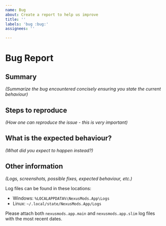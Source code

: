 ```yaml
---
name: Bug
about: Create a report to help us improve
title: ''
labels: 'bug :bug:'
assignees: ''

---
```


# Bug Report

## Summary
_(Summarize the bug encountered concisely ensuring you state the current behaviour)_


## Steps to reproduce
_(How one can reproduce the issue - this is very important)_


## What is the expected behaviour?
_(What did you expect to happen instead?)_


## Other information
_(Logs, screenshots, possible fixes, expected behaviour, etc.)_

Log files can be found in these locations:

- Windows: `%LOCALAPPDATA%\NexusMods.App\Logs`
- Linux: `~/.local/state/NexusMods.App/Logs`

Please attach both `nexusmods.app.main` and `nexusmods.app.slim` log files with the most recent dates.
